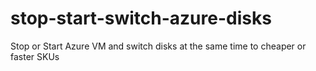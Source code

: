 # stop-start-switch-azure-disks
Stop or Start Azure VM and switch disks at the same time to cheaper or faster SKUs
